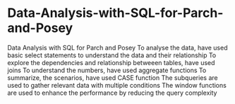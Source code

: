 # Data-Analysis-with-SQL-for-Parch-and-Posey
Data Analysis with SQL for Parch and Posey
To analyse the data, have used basic select statements to understand the data and their relationship 
To explore the dependencies and relationship betweeen tables, have used joins 
To understand the numbers, have used aggregate functions
To summarize, the scenarios, have used CASE function
The subqueries are used to gather relevant data with multiple conditions
The window functions are used to enhance the performance by reducing the query complexity
